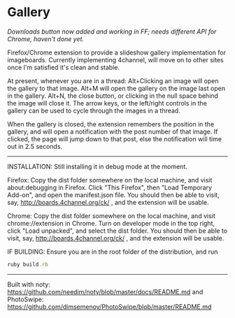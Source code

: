 # Gallery

*Downloads button now added and working in FF; needs different API for Chrome, haven't done yet.*

Firefox/Chrome extension to provide a slideshow gallery implementation for imageboards. Currently implementing 4channel, will move on to other sites once I'm satisfied it's clean and stable.

At present, whenever you are in a thread: 
Alt+Clicking an image will open the gallery to that image.
Alt+M will open the gallery on the image last open in the gallery.
Alt+N, the close button, or clicking in the null space behind the image will close it.
The arrow keys, or the left/right controls in the gallery can be used to cycle through the images in a thread.

When the gallery is closed, the extension remembers the position in the gallery, and will open a notification with the post number of that image. If clicked, the page will jump down to that post, else the notification will time out in 2.5 seconds.


***

INSTALLATION:
Still installing it in debug mode at the moment.

Firefox: Copy the dist folder somewhere on the local machine, and visit about:debugging in Firefox. Click "This Firefox", then "Load Temporary Add-on", and open the manifest.json file. You should then be able to visit, say, http://boards.4channel.org/ck/ , and the extension will be usable.

Chrome: Copy the dist folder somewhere on the local machine, and visit chrome://extension in Chrome. Turn on developer mode in the top right, click "Load unpacked", and select the dist folder. You should then be able to visit, say, http://boards.4channel.org/ck/ , and the extension will be usable.

IF BUILDING: Ensure you are in the root folder of the distribution, and run
```ruby
ruby build.rb
```


***

Built with noty: https://github.com/needim/noty/blob/master/docs/README.md and PhotoSwipe: https://github.com/dimsemenov/PhotoSwipe/blob/master/README.md
